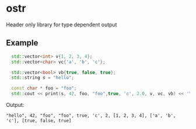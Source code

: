 # ostr

Header only library for type dependent output

## Example

```C++
  std::vector<int> v{1, 2, 3, 4};
  std::vector<char> vc{'a', 'b', 'c'};

  std::vector<bool> vb{true, false, true};
  std::string s = "hello";

  const char * foo = "foo";
  std::cout << print(s, 42, foo, "foo",true, 'c', 2.0, v, vc, vb) << '\n';
```

Output:

```
"hello", 42, "foo", "foo", true, 'c', 2, [1, 2, 3, 4], ['a', 'b', 'c'], [true, false, true]
```
